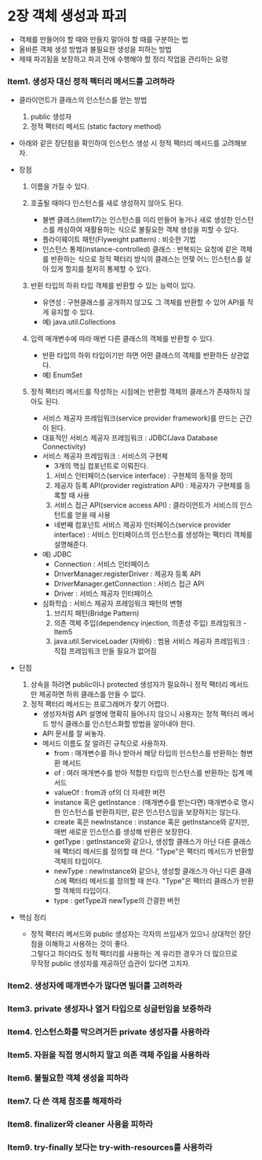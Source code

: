 # 2장 객체 생성과 파괴
- 객체를 만들어야 할 때와 만들지 말아야 할 때를 구분하는 법
- 올바른 객체 생성 방법과 불필요한 생성을 피하는 방법
- 제때 파괴됨을 보장하고 파괴 전에 수행해야 할 정리 작업을 관리하는 요령

### Item1. 생성자 대신 정적 팩터리 메서드를 고려하라
- 클라이언트가 클래스의 인스턴스를 얻는 방법
    1. public 생성자
    2. 정적 팩터리 메서드 (static factory method)
- 아래와 같은 장단점을 확인하여 인스턴스 생성 시 정적 팩터리 메서드를 고려해보자.
- 장점
    1. 이름을 가질 수 있다.
    2. 호출될 때마다 인스턴스를 새로 생성하지 않아도 된다.
        - 불변 클래스(item17)는 인스턴스를 미리 만들어 놓거나 새로 생성한 인스턴스를 캐싱하여 재활용하는 식으로 불필요한 객체 생성을 피할 수 있다.
        - 플라이웨이트 패턴(Flyweight pattern) : 비슷한 기법
        - 인스턴스 통제(instance-controlled) 클래스 : 반복되는 요청에 같은 객체를 반환하는 식으로 정적 팩터리 방식의 클래스는 언젲 어느 인스턴스를 살아 있게 할지를 철저히 통제할 수 있다.
    
    3. 반환 타입의 하위 타입 객체를 반환할 수 있는 능력이 있다.
        - 유연성 : 구현클래스를 공개하지 않고도 그 객체를 반환할 수 있어 API를 작게 유지할 수 있다.
        - 예) java.util.Collections
        
    4. 입력 매개변수에 따라 매번 다른 클래스의 객체를 반환할 수 있다.
        - 반환 타입의 하위 타입이기만 하면 어떤 클래스의 객체를 반환하든 상관없다. 
        - 예) EnumSet
        
    5. 정적 팩터리 메서드를 작성하는 시점에는 반환할 객체의 클래스가 존재하지 않아도 된다.
        - 서비스 제공자 프레임워크(service provider framework)를 만드는 근간이 된다.
        - 대표적인 서비스 제공자 프레임워크 : JDBC(Java Database Connectivity)
        - 서비스 제공자 프레임워크 : 서비스의 구현체
            - 3개의 핵심 컴포넌트로 이뤄진다.
            1. 서비스 인터페이스(service interface) : 구현체의 동작을 정의
            2. 제공자 등록 API(provider registration API) : 제공자가 구현체를 등록할 때 사용
            3. 서비스 접근 API(service access API) : 클라이언트가 서비스의 인스턴트를 얻을 때 사용
            + 네번째 컴포넌트
                서비스 제공자 인터페이스(service provider interface) : 서비스 인터페이스의 인스턴스를 생성하는 팩터리 객체를 설명해준다.
        - 예) JDBC
            - Connection : 서비스 인터페이스
            - DriverManager.registerDriver : 제공자 등록 API
            - DriverManager.getConnection : 서비스 접근 API
            - Driver : 서비스 제공자 인터페이스
        - 심화학습 : 서비스 제공자 프레임워크 패턴의 변형
            1. 브리지 패턴(Bridge Pattern)
            2. 의존 객체 주입(dependency injection, 의존성 주입) 프레임워크 - Item5
            3. java.util.ServiceLoader (자바6) : 범용 서비스 제공자 프레임워크 : 직접 프레임워크 만들 필요가 없어짐

- 단점
    1. 상속을 하려면 public이나 protected 생성자가 필요하니 정적 팩터리 메서드만 제공하면 하위 클래스를 만들 수 없다.
    2. 정적 팩터리 메서드는 프로그래머가 찾기 어렵다.
        - 생성자처럼 API 설명에 명확히 들어나지 않으니 사용자는 정적 팩터리 메서드 방식 클래스를 인스턴스화할 방법을 알아내야 한다.
        - API 문서를 잘 써놓자.
        - 메서드 이름도 잘 알려진 규칙으로 사용하자.
            - from      : 매개변수를 하나 받아서 해당 타입의 인스턴스를 반환하는 형변환 메서드
            - of        : 여러 매개변수를 받아 적합한 타입의 인스턴스를 반환하는 집계 메서드
            - valueOf   : from과 of의 더 자세한 버전
            - instance 혹은 getInstance   : (매개변수를 받는다면) 매개변수로 명시한 인스턴스를 반환하지만, 같은 인스턴스임을 보장하지는 않는다.
            - create 혹은 newInstance     : instance 혹은 getInstance와 같지만, 매번 새로운 인스턴스를 생성해 반환은 보장한다.
            - getType   : getInstance와 같으나, 생성할 클래스가 아닌 다른 클래스에 팩터리 메서드를 정의할 때 쓴다. "Type"은 팩터리 메서드가 반환할 객체의 타입이다.
            - newType   : newInstance와 같으나, 생성할 클래스가 아닌 다른 클래스에 팩터리 메서드를 정의할 때 쓴다. "Type"은 팩터리 클래스가 반환할 객체의 타입이다.
            - type      : getType과 newType의 간결한 버전   
    
- 핵심 정리
    - 정적 팩터리 메서드와 public 생성자는 각자의 쓰임새가 있으니 상대적인 장단점을 이해하고 사용하는 것이 좋다.    
      그렇다고 하더라도 정적 팩터리를 사용하는 게 유리한 경우가 더 많으므로   
      무작정 public 생성자를 제공하던 습관이 있다면 고치자.

### Item2. 생성자에 매개변수가 많다면 빌더를 고려하라
### Item3. private 생성자나 열거 타입으로 싱글턴임을 보증하라
### Item4. 인스턴스화를 막으려거든 private 생성자를 사용하라
### Item5. 자원을 직접 명시하지 말고 의존 객체 주입을 사용하라
### Item6. 불필요한 객체 생성을 피하라
### Item7. 다 쓴 객체 참조를 해제하라
### Item8. finalizer와 cleaner 사용을 피하라
### Item9. try-finally 보다는 try-with-resources를 사용하라